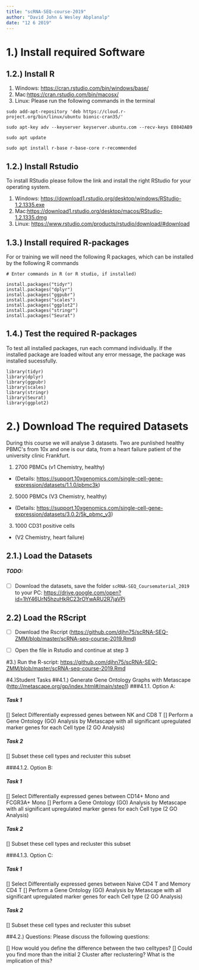 ```yaml
---
title: "scRNA-SEQ-course-2019"
author: "David John & Wesley Abplanalp"
date: "12 6 2019"
---
```



# 1.) Install required Software
## 1.2.) Install R

1. Windows: <https://cran.rstudio.com/bin/windows/base/>
2. Mac:<https://cran.rstudio.com/bin/macosx/>
3. Linux: Please run the following commands in the terminal
```{shell}
sudo add-apt-repository 'deb https://cloud.r-project.org/bin/linux/ubuntu bionic-cran35/'

sudo apt-key adv --keyserver keyserver.ubuntu.com --recv-keys E084DAB9

sudo apt update

sudo apt install r-base r-base-core r-recommended
```

## 1.2.) Install Rstudio

To install RStudio please follow the link and install the right RStudio for your operating system.

1. Windows: <https://download1.rstudio.org/desktop/windows/RStudio-1.2.1335.exe>
2. Mac:<https://download1.rstudio.org/desktop/macos/RStudio-1.2.1335.dmg>
3. Linux: <https://www.rstudio.com/products/rstudio/download/#download>

## 1.3.) Install required R-packages

For or training we will need the following R packages, which can be installed by the following R commands
```{r}
# Enter commands in R (or R studio, if installed)

install.packages("tidyr")
install.packages("dplyr")
install.packages("ggpubr")
install.packages("scales")
install.packages("ggplot2")
install.packages("stringr")
install.packages("Seurat")

```


## 1.4.) Test the required R-packages

To test all installed packages, run each command individually. 
If the installed package are loaded witout any error message, the package was installed sucessfully. 
```{r}
library(tidyr)
library(dplyr)
library(ggpubr)
library(scales)
library(stringr)
library(Seurat)
library(ggplot2)
```

# 2.) Download The required Datasets

During this course we will analyse 3 datasets. Two are punlished healthy PBMC's from 10x and one is our data, from a heart failure patient of the university clinic Frankfurt.
1. 2700 PBMCs (v1 Chemistry, healthy) 
* (Details: <https://support.10xgenomics.com/single-cell-gene-expression/datasets/1.1.0/pbmc3k>)
2. 5000 PBMCs (V3 Chemistry, healthy) 
* (Details: <https://support.10xgenomics.com/single-cell-gene-expression/datasets/3.0.2/5k_pbmc_v3>)
3. 1000 CD31 positive cells 
* (V2 Chemistry, heart failure)


## 2.1.) Load the Datasets
##### TODO:
- [ ] Download the datasets, save the folder `scRNA-SEQ_Coursematerial_2019` to your PC:
<https://drive.google.com/open?id=1hY46UrN5hzuHkRC23rOYwARU2R7jaVPi>


## 2.2) Load the RScript
-[ ] Download the Rscript (<https://github.com/djhn75/scRNA-SEQ-ZMM/blob/master/scRNA-seq-course-2019.Rmd>) 
-[ ] Open the file in Rstudio and continue at step 3



#3.) Run the R-script: https://github.com/djhn75/scRNA-SEQ-ZMM/blob/master/scRNA-seq-course-2019.Rmd


#4.)Student Tasks
##4.1.) Generate Gene Ontology Graphs with Metascape (http://metascape.org/gp/index.html#/main/step1)
###4.1.1. Option A: 
##### Task 1
  [] Select Differentially expressed genes between NK and CD8 T
  [] Perform a Gene Ontology (GO) Analysis by Metascape with all significant upregulated marker genes for each Cell type (2 GO Analysis)
  
##### Task 2
  [] Subset these cell types and recluster this subset


###4.1.2. Option B:
##### Task 1

  [] Select Differentially expressed genes between CD14+ Mono and FCGR3A+ Mono
  [] Perform a Gene Ontology (GO) Analysis by Metascape with all significant upregulated marker genes for each Cell type (2 GO Analysis)

##### Task 2
  [] Subset these cell types and recluster this subset
  
  
###4.1.3. Option C:
##### Task 1

  [] Select Differentially expressed genes between Naive CD4 T and Memory CD4 T
  [] Perform a Gene Ontology (GO) Analysis by Metascape with all significant upregulated marker genes for each Cell type (2 GO Analysis)

##### Task 2
  [] Subset these cell types and recluster this subset
  
  
##4.2.) Questions: Please discuss the following questions:

[] How would you define the difference between the two celltypes?
[] Could you find more than the initial 2 Cluster after reclustering? What is the implication of this? 
